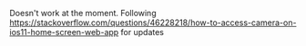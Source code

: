 Doesn't work at the moment. Following https://stackoverflow.com/questions/46228218/how-to-access-camera-on-ios11-home-screen-web-app for updates

